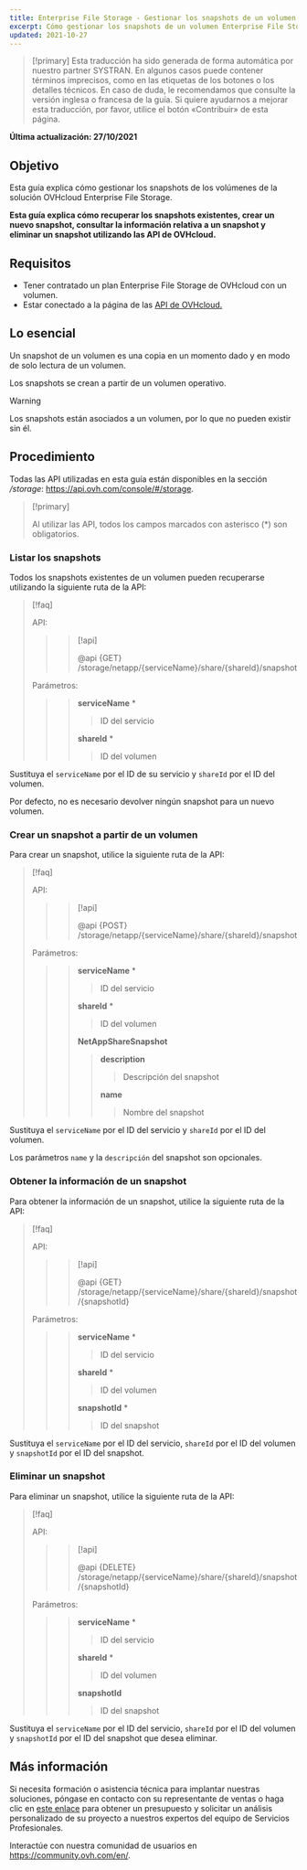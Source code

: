```yaml
---
title: Enterprise File Storage - Gestionar los snapshots de un volumen
excerpt: Cómo gestionar los snapshots de un volumen Enterprise File Storage utilizando las API de OVHcloud
updated: 2021-10-27
---
```


> [!primary]
> Esta traducción ha sido generada de forma automática por nuestro partner SYSTRAN. En algunos casos puede contener términos imprecisos, como en las etiquetas de los botones o los detalles técnicos. En caso de duda, le recomendamos que consulte la versión inglesa o francesa de la guía. Si quiere ayudarnos a mejorar esta traducción, por favor, utilice el botón «Contribuir» de esta página.
>

**Última actualización: 27/10/2021**

## Objetivo

Esta guía explica cómo gestionar los snapshots de los volúmenes de la solución OVHcloud Enterprise File Storage.

**Esta guía explica cómo recuperar los snapshots existentes, crear un nuevo snapshot, consultar la información relativa a un snapshot y eliminar un snapshot utilizando las API de OVHcloud.**

## Requisitos

- Tener contratado un plan Enterprise File Storage de OVHcloud con un volumen.
- Estar conectado a la página de las [API de OVHcloud.](https://api.ovh.com/)

## Lo esencial

Un snapshot de un volumen es una copia en un momento dado y en modo de solo lectura de un volumen.

Los snapshots se crean a partir de un volumen operativo.

> [!warning]
>
> Los snapshots están asociados a un volumen, por lo que no pueden existir sin él.
>

## Procedimiento

Todas las API utilizadas en esta guía están disponibles en la sección */storage*: <https://api.ovh.com/console/#/storage>.

> [!primary]
>
> Al utilizar las API, todos los campos marcados con asterisco (\*) son obligatorios.
>

### Listar los snapshots

Todos los snapshots existentes de un volumen pueden recuperarse utilizando la siguiente ruta de la API:

> [!faq]
>
> API:
>
>> > [!api]
>> >
>> > @api {GET} /storage/netapp/{serviceName}/share/{shareId}/snapshot
>>
>>
>
> Parámetros:
>
>> > **serviceName** *
>> >
>> >> ID del servicio
>> >
>> > **shareId** *
>> >
>> >> ID del volumen
>

Sustituya el `serviceName` por el ID de su servicio y `shareId` por el ID del volumen.

Por defecto, no es necesario devolver ningún snapshot para un nuevo volumen.

### Crear un snapshot a partir de un volumen

Para crear un snapshot, utilice la siguiente ruta de la API:

> [!faq]
>
> API:
>
>> > [!api]
>> >
>> > @api {POST} /storage/netapp/{serviceName}/share/{shareId}/snapshot
>> >
>>
>
> Parámetros:
>
>> > **serviceName** *
>> >
>> >> ID del servicio
>> >
>> > **shareId** *
>> >
>> >> ID del volumen
>> >
>> > **NetAppShareSnapshot**
>> >
>> >> **description**
>> >>
>> >> > Descripción del snapshot
>> >>
>> >> **name**
>> >>
>> >> > Nombre del snapshot
>

Sustituya el `serviceName` por el ID del servicio y `shareId` por el ID del volumen.

Los parámetros `name` y la `descripción` del snapshot son opcionales.

### Obtener la información de un snapshot

Para obtener la información de un snapshot, utilice la siguiente ruta de la API:

> [!faq]
>
> API:
>
>> > [!api]
>> >
>> > @api {GET} /storage/netapp/{serviceName}/share/{shareId}/snapshot/{snapshotId}
>>
>>
>
> Parámetros:
>
>> > **serviceName** *
>> >
>> >> ID del servicio
>> >
>> > **shareId** *
>> >
>> >> ID del volumen
>> >
>> > **snapshotId** *
>> >
>> >> ID del snapshot
>

Sustituya el `serviceName` por el ID del servicio, `shareId` por el ID del volumen y `snapshotId` por el ID del snapshot.

### Eliminar un snapshot

Para eliminar un snapshot, utilice la siguiente ruta de la API:

> [!faq]
>
> API:
>
>> > [!api]
>> >
>> > @api {DELETE} /storage/netapp/{serviceName}/share/{shareId}/snapshot/{snapshotId}
>>
>>
>
> Parámetros:
>
>> > **serviceName** *
>> >
>> >> ID del servicio
>> >
>> > **shareId** *
>> >
>> >> ID del volumen
>> >
>> > **snapshotId**
>> >
>> >> ID del snapshot
>

Sustituya el `serviceName` por el ID del servicio, `shareId` por el ID del volumen y `snapshotId` por el ID del snapshot que desea eliminar.

## Más información

Si necesita formación o asistencia técnica para implantar nuestras soluciones, póngase en contacto con su representante de ventas o haga clic en [este enlace](https://www.ovhcloud.com/es-es/professional-services/) para obtener un presupuesto y solicitar un análisis personalizado de su proyecto a nuestros expertos del equipo de Servicios Profesionales.

Interactúe con nuestra comunidad de usuarios en <https://community.ovh.com/en/>.
